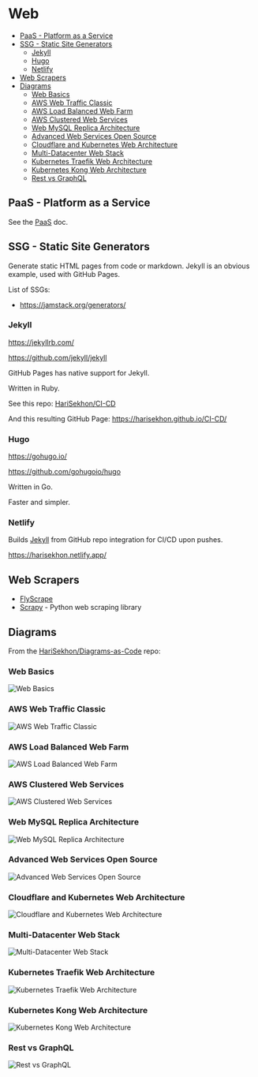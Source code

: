# Web

<!-- INDEX_START -->

- [PaaS - Platform as a Service](#paas---platform-as-a-service)
- [SSG - Static Site Generators](#ssg---static-site-generators)
  - [Jekyll](#jekyll)
  - [Hugo](#hugo)
  - [Netlify](#netlify)
- [Web Scrapers](#web-scrapers)
- [Diagrams](#diagrams)
  - [Web Basics](#web-basics)
  - [AWS Web Traffic Classic](#aws-web-traffic-classic)
  - [AWS Load Balanced Web Farm](#aws-load-balanced-web-farm)
  - [AWS Clustered Web Services](#aws-clustered-web-services)
  - [Web MySQL Replica Architecture](#web-mysql-replica-architecture)
  - [Advanced Web Services Open Source](#advanced-web-services-open-source)
  - [Cloudflare and Kubernetes Web Architecture](#cloudflare-and-kubernetes-web-architecture)
  - [Multi-Datacenter Web Stack](#multi-datacenter-web-stack)
  - [Kubernetes Traefik Web Architecture](#kubernetes-traefik-web-architecture)
  - [Kubernetes Kong Web Architecture](#kubernetes-kong-web-architecture)
  - [Rest vs GraphQL](#rest-vs-graphql)

<!-- INDEX_END -->

## PaaS - Platform as a Service

See the [PaaS](paas.md) doc.

## SSG - Static Site Generators

Generate static HTML pages from code or markdown. Jekyll is an obvious example, used with GitHub Pages.

List of SSGs:

- <https://jamstack.org/generators/>

### Jekyll

<https://jekyllrb.com/>

<https://github.com/jekyll/jekyll>

GitHub Pages has native support for Jekyll.

Written in Ruby.

See this repo: [HariSekhon/CI-CD](https://github.com/HariSekhon/CI-CD)

And this resulting GitHub Page: <https://harisekhon.github.io/CI-CD/>

### Hugo

<https://gohugo.io/>

<https://github.com/gohugoio/hugo>

Written in Go.

Faster and simpler.

### Netlify

Builds [Jekyll](#jekyll) from GitHub repo integration for CI/CD upon pushes.

<https://harisekhon.netlify.app/>

## Web Scrapers

- [FlyScrape](https://flyscrape.com/)
- [Scrapy](https://scrapy.org/) - Python web scraping library

## Diagrams

From the [HariSekhon/Diagrams-as-Code](https://github.com/HariSekhon/Diagrams-as-Code) repo:

### Web Basics

![Web Basics](https://github.com/HariSekhon/Diagrams-as-Code/raw/master/images/web_basics.svg)

### AWS Web Traffic Classic

![AWS Web Traffic Classic](https://github.com/HariSekhon/Diagrams-as-Code/raw/master/images/aws_web_traffic_classic.png)

### AWS Load Balanced Web Farm

![AWS Load Balanced Web Farm](https://github.com/HariSekhon/Diagrams-as-Code/raw/master/images/aws_load_balanced_web_farm.png)

### AWS Clustered Web Services

![AWS Clustered Web Services](https://github.com/HariSekhon/Diagrams-as-Code/raw/master/images/aws_clustered_web_services.png)

### Web MySQL Replica Architecture

![Web MySQL Replica Architecture](https://github.com/HariSekhon/Diagrams-as-Code/raw/master/images/mysql_replica_architecture.svg)

### Advanced Web Services Open Source

![Advanced Web Services Open Source](https://github.com/HariSekhon/Diagrams-as-Code/raw/master/images/advanced_web_services_open_source.png)

### Cloudflare and Kubernetes Web Architecture

![Cloudflare and Kubernetes Web Architecture](https://github.com/HariSekhon/Diagrams-as-Code/raw/master/images/gcp_cloudflare_web_architecture_gke.png)

### Multi-Datacenter Web Stack

![Multi-Datacenter Web Stack](https://github.com/HariSekhon/Diagrams-as-Code/raw/master/images/multi_dc_gslb_f5_java_stack.png)

### Kubernetes Traefik Web Architecture

![Kubernetes Traefik Web Architecture](https://github.com/HariSekhon/Diagrams-as-Code/raw/master/images/kubernetes_traefik_ingress_gke.png)

### Kubernetes Kong Web Architecture

![Kubernetes Kong Web Architecture](https://github.com/HariSekhon/Diagrams-as-Code/raw/master/images/kubernetes_kong_api_gateway_eks.png)

### Rest vs GraphQL

![Rest vs GraphQL](images/rest_vs_graphql.gif)

